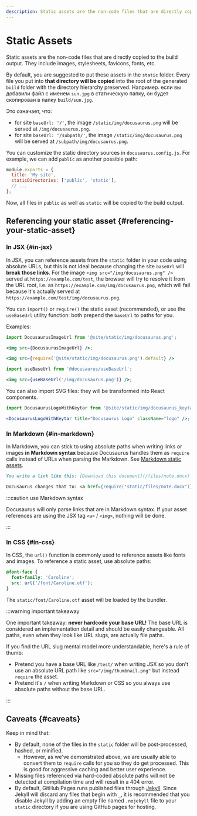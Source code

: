 ```yaml
---
description: Static assets are the non-code files that are directly copied to the build output. Learn about how they are handled and what the best practices of using static assets are.
---
```


# Static Assets

Static assets are the non-code files that are directly copied to the build output. They include images, stylesheets, favicons, fonts, etc.

By default, you are suggested to put these assets in the `static` folder. Every file you put into **that directory will be copied** into the root of the generated `build` folder with the directory hierarchy preserved. Например. если вы добавили файл с именем `sun.jpg` в статическую папку, он будет скопирован в папку `build/sun.jpg`.

Это означает, что:

- for site `baseUrl: '/'`, the image `/static/img/docusaurus.png` will be served at `/img/docusaurus.png`.
- for site `baseUrl: '/subpath/'`, the image `/static/img/docusaurus.png` will be served at `/subpath/img/docusaurus.png`.

You can customize the static directory sources in `docusaurus.config.js`. For example, we can add `public` as another possible path:

```js title="docusaurus.config.js"
module.exports = {
  title: 'My site',
  staticDirectories: ['public', 'static'],
  // ...
};
```

Now, all files in `public` as well as `static` will be copied to the build output.

## Referencing your static asset {#referencing-your-static-asset}

### In JSX {#in-jsx}

In JSX, you can reference assets from the `static` folder in your code using absolute URLs, but this is not ideal because changing the site `baseUrl` will **break those links**. For the image `<img src="/img/docusaurus.png" />` served at `https://example.com/test`, the browser will try to resolve it from the URL root, i.e. as `https://example.com/img/docusaurus.png`, which will fail because it's actually served at `https://example.com/test/img/docusaurus.png`.

You can `import()` or `require()` the static asset (recommended), or use the `useBaseUrl` utility function: both prepend the `baseUrl` to paths for you.

Examples:

```jsx title="MyComponent.js"
import DocusaurusImageUrl from '@site/static/img/docusaurus.png';

<img src={DocusaurusImageUrl} />;
```

```jsx title="MyComponent.js"
<img src={require('@site/static/img/docusaurus.png').default} />
```

```jsx title="MyComponent.js"
import useBaseUrl from '@docusaurus/useBaseUrl';

<img src={useBaseUrl('/img/docusaurus.png')} />;
```

You can also import SVG files: they will be transformed into React components.

```jsx title="MyComponent.js"
import DocusaurusLogoWithKeytar from '@site/static/img/docusaurus_keytar.svg';

<DocusaurusLogoWithKeytar title="Docusaurus Logo" className="logo" />;
```

### In Markdown {#in-markdown}

In Markdown, you can stick to using absolute paths when writing links or images **in Markdown syntax** because Docusaurus handles them as `require` calls instead of URLs when parsing the Markdown. See [Markdown static assets](./guides/markdown-features/markdown-features-assets.mdx).

```md
You write a link like this: [Download this document](/files/note.docx)

Docusaurus changes that to: <a href={require('static/files/note.docx')}>Download this document</a>
```

:::caution use Markdown syntax

Docusaurus will only parse links that are in Markdown syntax. If your asset references are using the JSX tag `<a>` / `<img>`, nothing will be done.

:::

### In CSS {#in-css}

In CSS, the `url()` function is commonly used to reference assets like fonts and images. To reference a static asset, use absolute paths:

```css
@font-face {
  font-family: 'Caroline';
  src: url('/font/Caroline.otf');
}
```

The `static/font/Caroline.otf` asset will be loaded by the bundler.

:::warning important takeaway

One important takeaway: **never hardcode your base URL!** The base URL is considered an implementation detail and should be easily changeable. All paths, even when they look like URL slugs, are actually file paths.

If you find the URL slug mental model more understandable, here's a rule of thumb:

- Pretend you have a base URL like `/test/` when writing JSX so you don't use an absolute URL path like `src="/img/thumbnail.png"` but instead `require` the asset.
- Pretend it's `/` when writing Markdown or CSS so you always use absolute paths without the base URL.

:::

## Caveats {#caveats}

Keep in mind that:

- By default, none of the files in the `static` folder will be post-processed, hashed, or minified.
  - However, as we've demonstrated above, we are usually able to convert them to `require` calls for you so they do get processed. This is good for aggressive caching and better user experience.
- Missing files referenced via hard-coded absolute paths will not be detected at compilation time and will result in a 404 error.
- By default, GitHub Pages runs published files through [Jekyll](https://jekyllrb.com/). Since Jekyll will discard any files that begin with `_`, it is recommended that you disable Jekyll by adding an empty file named `.nojekyll` file to your `static` directory if you are using GitHub pages for hosting.
